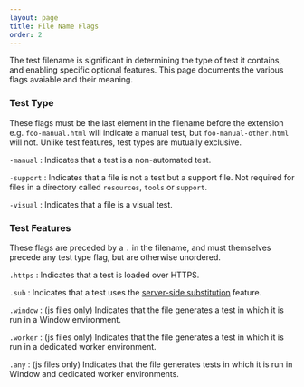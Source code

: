 ```yaml
---
layout: page
title: File Name Flags
order: 2
---
```


The test filename is significant in determining the type of test it
contains, and enabling specific optional features. This page documents
the various flags avaiable and their meaning.


### Test Type

These flags must be the last element in the filename before the
extension e.g. `foo-manual.html` will indicate a manual test, but
`foo-manual-other.html` will not. Unlike test features, test types
are mutually exclusive.


`-manual`
 : Indicates that a test is a non-automated test.

`-support`
 : Indicates that a file is not a test but a support file.  Not
   required for files in a directory called `resources`, `tools` or
   `support`.

`-visual`
 : Indicates that a file is a visual test.


### Test Features

These flags are preceded by a `.` in the filename, and must
themselves precede any test type flag, but are otherwise unordered.


`.https`
 : Indicates that a test is loaded over HTTPS.

`.sub`
 : Indicates that a test uses the [server-side substitution][]
   feature.

`.window`
 : (js files only) Indicates that the file generates a test in which
    it is run in a Window environment.

`.worker`
 : (js files only) Indicates that the file generates a test in which
    it is run in a dedicated worker environment.

`.any`
 : (js files only) Indicates that the file generates tests in which it
    is run in Window and dedicated worker environments.


[server-side substitution]: https://wptserve.readthedocs.io/en/latest/pipes.html#sub
